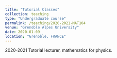 ```yaml
---
title: "Tutorial Classes"
collection: teaching
type: "Undergraduate course"
permalink: /teaching/2020-2021-MAT104
venue: "Grenoble Alpes University"
date: 2020-01-09
location: "Grenoble, FRANCE"
---
```

2020-2021
Tutorial lecturer, mathematics for physics. 
